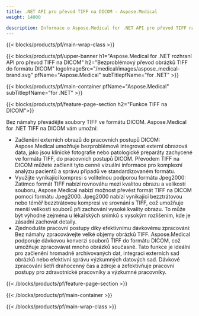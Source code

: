 ```yaml
---
title: .NET API pro převod TIFF na DICOM - Aspose.Medical
weight: 14000

description: Informace o Aspose.Medical for .NET API pro převod TIFF na DICOM
---
```


{{< blocks/products/pf/main-wrap-class >}}

{{< blocks/products/pf/upper-banner h1="Aspose.Medical for .NET rozhraní API pro převod TIFF na DICOM" h2="Bezproblémový převod obrázků TIFF do formátu DICOM" logoImageSrc="/medical/images/aspose_medical-brand.svg" pfName="Aspose.Medical" subTitlepfName="for .NET" >}}

{{< blocks/products/pf/main-container pfName="Aspose.Medical" subTitlepfName="for .NET" >}}

{{< blocks/products/pf/feature-page-section h2="Funkce TIFF na DICOM">}}

<p>Bez námahy převádějte soubory TIFF ve formátu DICOM. Aspose.Medical for .NET TIFF na DICOM vám umožní:</p>

<ul>
<li>Začlenění externích obrazů do pracovních postupů DICOM: Aspose.Medical umožňuje bezproblémově integrovat externí obrazová data, jako jsou klinické fotografie nebo patologické preparáty zachycené ve formátu TIFF, do pracovních postupů DICOM. Převodem TIFF na DICOM můžete začlenit tyto cenné vizuální informace pro komplexní analýzu pacientů a správu případů ve standardizovaném formátu.</li>
<li>Využijte vynikající kompresi s volitelnou podporou formátu Jpeg2000: Zatímco formát TIFF nabízí rovnováhu mezi kvalitou obrazu a velikostí souboru, Aspose.Medical nabízí možnost převést formát TIFF na DICOM pomocí formátu Jpeg2000. Jpeg2000 nabízí vynikající bezztrátovou nebo téměř bezztrátovou kompresi ve srovnání s TIFF, což umožňuje menší velikosti souborů při zachování vysoké kvality obrazu. To může být výhodné zejména u lékařských snímků s vysokým rozlišením, kde je zásadní zachovat detaily.</li>
<li>Zjednodušte pracovní postupy díky efektivnímu dávkovému zpracování: Bez námahy zpracovávejte velké objemy obrázků TIFF. Aspose.Medical podporuje dávkovou konverzi souborů TIFF do formátu DICOM, což umožňuje zpracovávat mnoho obrázků současně. Tato funkce je ideální pro začlenění hromadně archivovaných dat, integraci externích sad obrázků nebo efektivní správu výzkumných datových sad. Dávkové zpracování šetří drahocenný čas a zdroje a zefektivňuje pracovní postupy pro zdravotnické pracovníky a výzkumné pracovníky.</li>
</ul>

{{< /blocks/products/pf/feature-page-section >}}

{{< /blocks/products/pf/main-container >}}

{{< /blocks/products/pf/main-wrap-class >}}